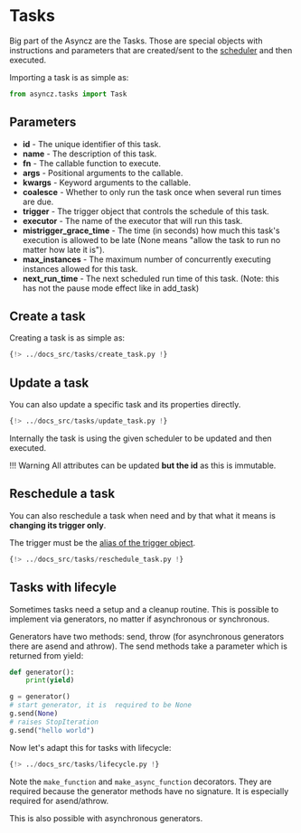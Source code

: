 # Tasks

Big part of the Asyncz are the Tasks. Those are special objects with instructions and parameters
that are created/sent to the [scheduler](./schedulers.md) and then executed.

Importing a task is as simple as:

```python
from asyncz.tasks import Task
```

## Parameters

* **id** - The unique identifier of this task.
* **name** - The description of this task.
* **fn** - The callable function to execute.
* **args** - Positional arguments to the callable.
* **kwargs** - Keyword arguments to the callable.
* **coalesce** - Whether to only run the task once when several run times are due.
* **trigger** - The trigger object that controls the schedule of this task.
* **executor** - The name of the executor that will run this task.
* **mistrigger_grace_time** - The time (in seconds) how much this task's execution is allowed to
be late (None means "allow the task to run no matter how late it is").
* **max_instances** - The maximum number of concurrently executing instances allowed for this task.
* **next_run_time** - The next scheduled run time of this task. (Note: this has not the pause mode effect like in add_task)


## Create a task

Creating a task is as simple as:

```python
{!> ../docs_src/tasks/create_task.py !}
```

## Update a task

You can also update a specific task and its properties directly.

```python hl_lines="26-30"
{!> ../docs_src/tasks/update_task.py !}
```

Internally the task is using the given scheduler to be updated and then executed.

!!! Warning
    All attributes can be updated **but the id** as this is immutable.

## Reschedule a task

You can also reschedule a task when need and by that what it means is **changing its trigger only**.

The trigger must be the [alias of the trigger object](./triggers.md#alias).

```python hl_lines="26-30"
{!> ../docs_src/tasks/reschedule_task.py !}
```

## Tasks with lifecyle

Sometimes tasks need a setup and a cleanup routine. This is possible to implement via generators,
no matter if asynchronous or synchronous.

Generators have two methods: send, throw (for asynchronous generators there are asend and athrow).
The send methods take a parameter which is returned from yield:

``` python
def generator():
    print(yield)

g = generator()
# start generator, it is  required to be None
g.send(None)
# raises StopIteration
g.send("hello world")
```

Now let's adapt this for tasks with lifecycle:

```python
{!> ../docs_src/tasks/lifecycle.py !}
```

Note the `make_function` and `make_async_function` decorators. They are required because the generator
methods have no signature. It is especially required for asend/athrow.

This is also possible with asynchronous generators.
